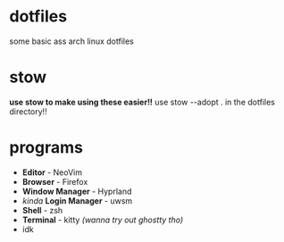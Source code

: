 # dotfiles
some basic ass arch linux dotfiles

# stow
**use stow to make using these easier!!**
use stow --adopt . in the dotfiles directory!!

# programs
- **Editor** - NeoVim
- **Browser** - Firefox
- **Window Manager** - Hyprland
- *kinda* **Login Manager** - uwsm
- **Shell** - zsh
- **Terminal** - kitty *(wanna try out ghostty tho)*
- idk
